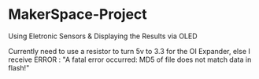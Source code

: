 # MakerSpace-Project

Using Eletronic Sensors & Displaying the Results via OLED


Currently need to use a resistor to turn 5v to 3.3 for the OI Expander, else I receive ERROR : "A fatal error occurred: MD5 of file does not match data in flash!"
